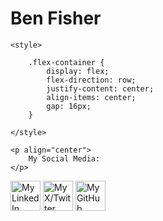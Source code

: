 # Ben Fisher






<head>
 <link rel="shortcut icon" type="image/x-icon" href="favicon.ico">
    
    <style>

        .flex-container {
            display: flex;
            flex-direction: row;
            justify-content: center;
            align-items: center;
            gap: 16px;
        }

    </style>

    <p align="center">
        My Social Media:
    </p>
</head>

<body>
    <div class="flex-container">
        <a href="https://linkedin.com/in/benfisher-ns"><img src="https://github.com/user-attachments/assets/27ac6f0b-36e0-497b-bf2c-e4469014cbe9" title="My LinkedIn" style="width:48px;"></a>
        <a href="https://x.com/benfish404"><img src="https://github.com/user-attachments/assets/44e7a419-f123-4879-ac20-9e996becbbe0" title="My X/Twitter" style="width:48px;"></a>
            <a href="https://github.com/benfish404"><img src="https://github.com/user-attachments/assets/7b4b3b27-723c-4fd9-942a-cfe6fa19d353" title="My GitHub" style="width:48px;"></a>
    </div>
</body>


